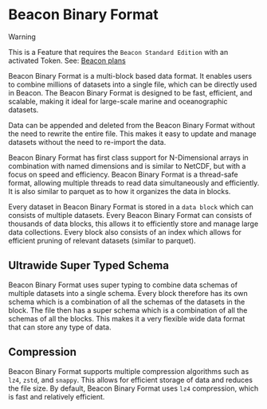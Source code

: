 # Beacon Binary Format

> [!WARNING]
> This is a Feature that requires the `Beacon Standard Edition` with an activated Token. See: [Beacon plans](https://beacon.maris.nl/plans)

Beacon Binary Format is a multi-block based data format. It enables users to combine millions of datasets into a single file, which can be directly used in Beacon. The Beacon Binary Format is designed to be fast, efficient, and scalable, making it ideal for large-scale marine and oceanographic datasets.

Data can be appended and deleted from the Beacon Binary Format without the need to rewrite the entire file. This makes it easy to update and manage datasets without the need to re-import the data.

Beacon Binary Format has first class support for N-Dimensional arrays in combination with named dimensions and is similar to NetCDF, but with a focus on speed and efficiency. Beacon Binary Format is a thread-safe format, allowing multiple threads to read data simultaneously and efficiently. It is also similar to parquet as to how it organizes the data in blocks.

Every dataset in Beacon Binary Format is stored in a `data block` which can consists of multiple datasets. Every Beacon Binary Format can consists of thousands of data blocks, this allows it to efficiently store and manage large data collections. Every block also consists of an index which allows for efficient pruning of relevant datasets (similar to parquet).

## Ultrawide Super Typed Schema

Beacon Binary Format uses super typing to combine data schemas of multiple datasets into a single schema. Every block therefore has its own schema which is a combination of all the schemas of the datasets in the block. The file then has a super schema which is a combination of all the schemas of all the blocks. This makes it a very flexible wide data format that can store any type of data.

## Compression

Beacon Binary Format supports multiple compression algorithms such as `lz4`, `zstd`, and `snappy`. This allows for efficient storage of data and reduces the file size. By default, Beacon Binary Format uses `lz4` compression, which is fast and relatively efficient.
